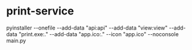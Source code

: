 # print-service

pyinstaller --onefile --add-data "api:api" --add-data "view:view" --add-data "print.exe:." --add-data "app.ico:." --icon "app.ico" --noconsole main.py